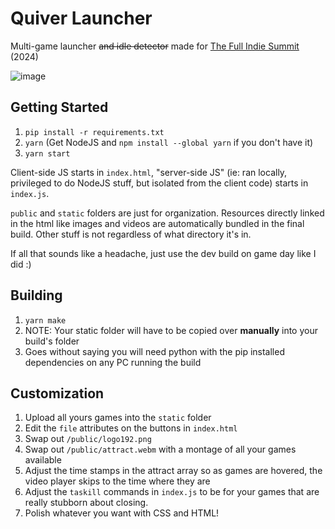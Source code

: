# Quiver Launcher
Multi-game launcher ~~and idle detector~~ made for [The Full Indie Summit](https://fullindiesummit2024.eventbrite.ca/) (2024)

![image](https://github.com/user-attachments/assets/12208de3-7680-4e9b-bc66-f0243d833faa)


## Getting Started
1. `pip install -r requirements.txt`
1. `yarn` (Get NodeJS and `npm install --global yarn` if you don't have it)
1. `yarn start`

Client-side JS starts in `index.html`, "server-side JS" (ie: ran locally, privileged to do NodeJS stuff, but isolated from the client code) starts in `index.js`.

`public` and `static` folders are just for organization. Resources directly linked in the html like images and videos are automatically bundled in the final build. Other stuff is not regardless of what directory it's in.

If all that sounds like a headache, just use the dev build on game day like I did :)

## Building

1. `yarn make`
1. NOTE: Your static folder will have to be copied over **manually** into your build's folder
1. Goes without saying you will need python with the pip installed dependencies on any PC running the build

## Customization

1. Upload all yours games into the `static` folder
1. Edit the `file` attributes on the buttons in `index.html`
2. Swap out `/public/logo192.png`
3. Swap out `/public/attract.webm` with a montage of all your games available
4. Adjust the time stamps in the attract array so as games are hovered, the video player skips to the time where they are
5. Adjust the `taskill` commands in `index.js` to be for your games that are really stubborn about closing.
6. Polish whatever you want with CSS and HTML!
